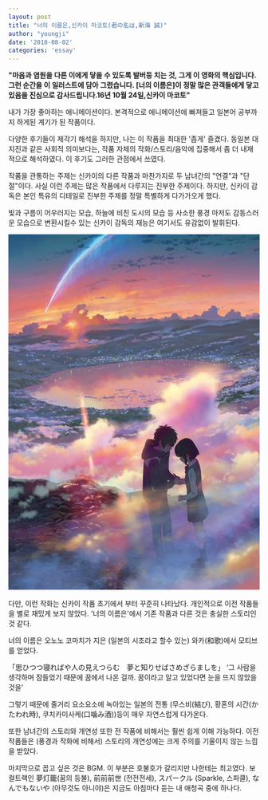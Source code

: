```yaml
---
layout: post
title: "너의 이름은,신카이 마코토(君の名は,新海 誠)"
author: "youngji"
date: '2018-08-02'
categories: 'essay'
---
```

**"마음과 염원을 다른 이에게 닿을 수 있도록 발버둥 치는 것, 그게 이 영화의 핵심입니다. 그런 순간을 이 일러스트에 담아 그렸습니다. [너의 이름은]이 정말 많은 관객들에게 닿고 있음을 진심으로 감사드립니다.16년 10월 24일,신카이 마코토"**

내가 가장 좋아하는 애니메이션이다. 본격적으로 에니메이션에 빠져들고 일본어 공부까지 하게된 계기가 된 작품이다.

다양한 후기들이 제각기 해석을 하지만, 나는 이 작품을 최대한 '좁게' 즐겼다. 동일본 대지진과 같은 사회적 의미보다는, 작품 자체의 작화/스토리/음악에 집중해서 좀 더 내재적으로 해석하였다. 이 후기도 그러한 관점에서 쓰였다.

작품을 관통하는 주제는 신카이의 다른 작품과 마찬가지로 두 남녀간의 "연결"과 "단절"이다. 사실 이런 주제는 많은 작품에서 다루지는 진부한 주제이다. 하지만, 신카이 감독은 본인 특유의 디테일로 진부한 주제를 정말 특별하게 다가가오게 했다.

빛과 구름이 어우러지는 모습, 하늘에 비친 도시의 모습 등 사소한 풍경 마저도 감동스러운 모습으로 변환시킬수 있는 신카이 감독의 재능은 여기서도 유감없이 발휘된다.

![jpg](figure/너의이름은-표지.jpg)

다만, 이런 작화는 신카이 작품 초기에서 부터 꾸준히 나타났다. 개인적으로 이전 작품들을 별로 재밌게 보지 않았다. '너의 이름은'에서 기존 작품과 다른 것은 충실한 스토리인것 같다.

너의 이름은 오노노 코마치가 지은 (일본의 시조라고 할수 있는) 와카(和歌)에서 모티브를 얻었다.

「思ひつつ寝ればや人の見えつらむ　夢と知りせばさめざらましを」
‘그 사람을 생각하며 잠들었기 때문에 꿈에서 나온 걸까. 꿈이라고 알고 있었다면 눈을 뜨지 않았을 것을'

그렇기 때문에 줄거리 요소요소에 녹아있는 일본의 전통 (무스비(結び), 황혼의 시간(かたわれ時), 쿠치카미사케(口噛み酒))등이 매우 자연스럽게 다가온다.

또한 남녀간의 스토리와 개연성 또한 전 작품에 비해서는 훨씬 쉽게 이해 가능하다. 이전 작품들은 (풍경과 작화에 비해서) 스토리의 개연성에는 크게 주의를 기울이지 않는 느낌을 받았다.

마지막으로 꼽고 싶은 것은 BGM. 이 부분은 호불호가 갈리지만 나한테는 최고였다. 보컬트랙인 夢灯籠(꿈의 등불), 前前前世 (전전전세), スパークル (Sparkle, 스파클), なんでもないや (아무것도 아니야)은 지금도 아침마다 듣는 내 애청곡 중에 하나다.
